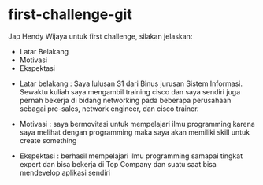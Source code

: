 # first-challenge-git


Jap Hendy Wijaya
untuk first challenge, silakan jelaskan:
- Latar Belakang
- Motivasi
- Ekspektasi

* Latar belakang : 
Saya lulusan S1 dari Binus jurusan Sistem Informasi. Sewaktu kuliah saya mengambil training cisco dan saya sendiri juga pernah bekerja di bidang networking pada beberapa perusahaan sebagai pre-sales, network engineer, dan cisco trainer.


* Motivasi :
saya bermovitasi untuk mempelajari ilmu programming karena saya melihat dengan programming maka saya akan memiliki skill untuk create something

* Ekspektasi :
berhasil mempelajari ilmu programming samapai tingkat expert dan bisa bekerja di Top Company dan suatu saat bisa mendevelop aplikasi sendiri
